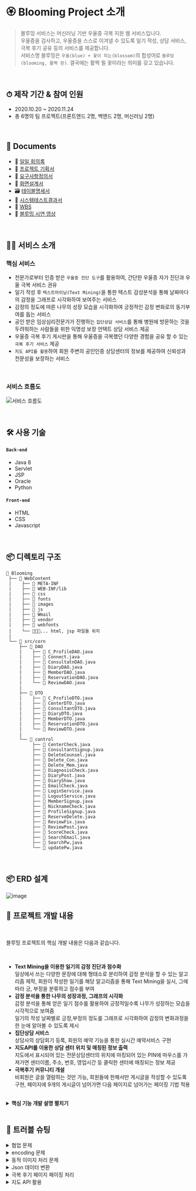 # 🏵 Blooming Project 소개
>블루밍 서비스는 머신러닝 기반 우울증 극복 지원 웹 서비스입니다.  
>우울증을 검사하고, 우울증을 스스로 이겨낼 수 있도록 일기 작성, 상담 서비스, 극복 후기 공유 등의 서비스를 제공합니다.  
>서비스명 블루밍은 `우울(blue) + 꽃이 피는(blossom)`의 합성어로 `블루밍(blooming, 활짝 핀)`. 결국에는 활짝 필 꽃이라는 의미를 갖고 있습니다. 

</br>

## ⏱ 제작 기간 & 참여 인원
- 2020.10.20 ~ 2020.11.24
- 총 6명의 팀 프로젝트(프론트엔드 2명, 백엔드 2명, 머신러닝 2명)

</br>

## 📔 Documents
- 📝 [일일 회의록](https://github.com/Jsim6342/blooming-project/tree/master/%EB%B8%94%EB%A3%A8%EB%B0%8D%20%ED%9A%8C%EC%9D%98%EB%A1%9D)
- 📰 [프로젝트 기획서](https://github.com/Jsim6342/blooming-project/blob/master/%ED%94%84%EB%A1%9C%EC%A0%9D%ED%8A%B8%EA%B8%B0%ED%9A%8D%EC%84%9C(%EB%B8%94%EB%A3%A8%EB%B0%8D).pdf)
- 📜 [요구사항정의서](https://github.com/Jsim6342/blooming-project/blob/master/%EC%9A%94%EA%B5%AC%EC%82%AC%ED%95%AD%EC%A0%95%EC%9D%98%EC%84%9C(%EB%B8%94%EB%A3%A8%EB%B0%8D).pdf)
- 📱 [화면설계서](https://github.com/Jsim6342/blooming-project/blob/master/%ED%99%94%EB%A9%B4%EC%84%A4%EA%B3%84%EC%84%9C(%EB%B8%94%EB%A3%A8%EB%B0%8D).pdf)
- 🗃 [테이블명세서](https://docs.google.com/spreadsheets/d/1z0fQGa-jDU6VtstaX6q32KdWzGoP96jn/edit?rtpof=true#gid=772229341)
- 📑 [시스템테스트결과서](https://docs.google.com/spreadsheets/d/1pxLfP4I-14TaykQ29HPGUvtomYH-BtCL/edit?rtpof=true#gid=1773828449)
- 📅 [WBS](https://docs.google.com/spreadsheets/d/1FFf4eUWjx_aUscvl1EpUPWHeILDGQolj/edit?rtpof=true)
- 🎥 [블루밍 시연 영상](https://www.youtube.com/watch?v=EmWq5_p0dwE)

</br>

## 💁‍♂ 서비스 소개

### 핵심 서비스 
- 전문가로부터 인증 받은 `우울증 진단 도구`를 활용하여, 간단한 우울증 자가 진단과 우울 극복 서비스 권유
- 일기 작성 후 `텍스트마이닝(Text Mining)`을 통한 텍스트 감성분석을 통해 날짜마다의 감정을 그래프로 시각화하여 보여주는 서비스
- 감정의 정도에 따른 나무의 성장 모습을 시각화하여 긍정적인 감정 변화로의 동기부여를 돕는 서비스
- 공인 받은 임상심리전문가가 진행하는 `집단상담 서비스`를 통해 병원에 방문하는 것을 두려워하는 사람들을 위한 익명성 보장 언택트 상담 서비스 제공
- 우울증 극복 후기 게시판을 통해 우울증을 극복했던 다양한 경험을 공유 할 수 있는 `극복 후기 서비스` 제공
- `지도 API를 활용`하여 회원 주변의 공인인증 상담센터의 정보를 제공하여 신뢰성과 전문성을 보장하는 서비스

<br>

### 서비스 흐름도
![서비스 흐름도](https://user-images.githubusercontent.com/70616657/117522771-256f6000-aff0-11eb-8b3f-d4cd107c9442.PNG)
  

<br>

## 🛠 사용 기술
#### `Back-end`
  - Java 8
  - Servlet
  - JSP
  - Oracle
  - Python
#### `Front-end`
  - HTML
  - CSS
  - Javascript

<br>

## 📦 디렉토리 구조
```
📂 Blooming
 ├── 📂 WebContent         
 |    ├── 📂 META-INF      
 |    ├── 📂 WEB-INF/lib 
 |    ├── 📂 css
 |    ├── 📂 fonts
 |    ├── 📂 images
 |    ├── 📂 js
 |    ├── 📂 Wmail
 |    ├── 📂 vendor
 |    ├── 📂 webfonts
 |    └── 📄📄📄... html, jsp 파일들 위치
 |
 └── 📂 src/corn
     ├── 📂 DAO
     |    ├── 📄 C_ProfileDAO.java
     |    ├── 📄 Connect.java
     |    ├── 📄 ConsultatnDAO.java
     |    ├── 📄 DiaryDAO.java
     |    ├── 📄 MemberDAO.java
     |    ├── 📄 ReservationDAO.java
     |    └── 📄 ReviewDAO.java
     | 
     ├── 📂 DTO
     |    ├── 📄 C_ProfileDTO.java
     |    ├── 📄 CenterDTO.java
     |    ├── 📄 ConsultantDTO.java
     |    ├── 📄 DiaryDTO.java
     |    ├── 📄 MemberDTO.java
     |    ├── 📄 ReservationDTO.java
     |    └── 📄 ReviewDTO.java
     | 
     └── 📂 control
          ├── 📄 CenterCheck.java
          ├── 📄 ConsultantSignup.java
          ├── 📄 DeleteCounsel.java
          ├── 📄 Delete_Con.java
          ├── 📄 Delete_Mem.java
          ├── 📄 DiagnosisCheck.java
          ├── 📄 DiaryPost.java
          ├── 📄 DiaryShow.java
          ├── 📄 EmailCheck.java
          ├── 📄 LoginService.java
          ├── 📄 LogoutService.java
          ├── 📄 MemberSignup.java
          ├── 📄 NicknameCheck.java
          ├── 📄 ProfileSignup.java
          ├── 📄 ReserveDelete.java
          ├── 📄 ReviewFix.java
          ├── 📄 ReviewPost.java
          ├── 📄 ScoreCheck.java
          ├── 📄 SearchEmail.java
          ├── 📄 SearchPw.java
          └── 📄 updatePw.java
```

<br>

## 📦 ERD 설계
![image](https://user-images.githubusercontent.com/70616657/145718092-3f628dd2-cec3-42c4-817f-583a8d068a21.png)



## 🔎 프로젝트 개발 내용  

<br>

블루밍 프로젝트의 핵심 개발 내용은 다음과 같습니다.  

<br>

- __Text Mining을 이용한 일기의 감정 진단과 점수화__  
일상에서 쓰는 다양한 문장에 대해 형태소로 분리하여 감정 분석을 할 수 있는 알고리즘 제작, 회원이 작성한 일기를 해당 알고리즘을 통해 Text Mining을 실시, 그에 따라 긍, 부정을 분류하고 점수를 부여  
- __감정 분석을 통한 나무의 성장과정, 그래프의 시각화__  
감정 분석을 통해 얻은 일기 점수를 활용하여 긍정적일수록 나무가 성장하는 모습을 시각적으로 보여줌  
일기의 작성 날짜별로 긍정,부정의 정도를 그래프로 시각화하여 감정의 변화과정을 한 눈에 알아볼 수 있도록 제시  
- __집단상담 서비스__  
상담사의 상담회기 등록, 회원의 예약 기능을 통한 실시간 예약서비스 구현  
- __지도API를 이용한 상담 센터 위치 및 매칭된 정보 출력__  
지도에서 표시되어 있는 전문상담센터의 위치에 마킹되어 있는 PIN에 마우스를 가져가면 센터이름, 주소, 번호, 영업시간 등 클릭한 센터에 매칭되는 정보 제공  
- __극복후기 커뮤니티 개설__  
비회원은 글을 열람하는 것만 가능, 회원들에 한해서만 게시글을 작성할 수 있도록 구현, 페이지에 9개의 게시글이 넘어가면 다음 페이지로 넘어가는 페이징 기법 적용  

<br>

<details>
<summary><b>핵심 기능 개발 설명 펼치기</b></summary>
<div markdown="1">

### 0️⃣ 전체 흐름
  
![image](https://user-images.githubusercontent.com/70616657/145711763-bdad77ab-5bbe-439e-b540-64a5ad2eab64.png)

<br>
  
__JSP와 Servlet을 기반으로 제작하였습니다.__  
- JSP를 활용하여 화면 출력 및 Servlet으로 데이터 전달.
- 매핑된 각 URL에 알맞는 Servlet에서 비즈니스 로직 처리
- DAO 패키지 class에는 DB연동 로직을 구현.
- Python Flask를 활용하여 Servlet과 Python 서버 간의 API 통신 구현.

<br>

### 1️⃣ 일기 기능

__`1. 일기 작성 기능`__  
- **데이터 입력 및 요청** :pushpin: [코드 확인](https://github.com/Jsim6342/blooming-project/blob/239e746c9e85225b3ef2ef651c77802622cb8453/Blooming/WebContent/diaryWrite.jsp#L103-L144)
  - JSP에서 form에서 Flask 서버 주소로 작성한 일기 데이터를 전송합니다.  

- **Flask** :pushpin: [코드 확인](https://github.com/Jsim6342/blooming-project/blob/master/blooming_python.ipynb)
  - JSP로 부터 전송 받은 데이터를 학습한 모델로 가공 후, Servlet으로 return 합니다.  

- **Servlet** :pushpin: [코드 확인](https://github.com/Jsim6342/blooming-project/blob/239e746c9e85225b3ef2ef651c77802622cb8453/Blooming/src/com/control/DiaryPost.java#L15)
  - Flask로 부터 받아온 데이터를 DB에 저장합니다.  
 
<br>

__`2. 일기 출력 기능`__  
- **날짜에 따른 일기 출력**  :pushpin: [조회 부분 코드 확인](https://github.com/Jsim6342/blooming-project/blob/239e746c9e85225b3ef2ef651c77802622cb8453/Blooming/WebContent/diary.jsp#L247-L257) / [Ajax 부분 코드 확인](https://github.com/Jsim6342/blooming-project/blob/239e746c9e85225b3ef2ef651c77802622cb8453/Blooming/WebContent/diary.jsp#L310-L340)
  - 사용자로 부터 날짜를 입력 받아 DB에서 해당 날짜에 해당하는 일기 데이터를 조회하여, 일기 제목을 출력해줍니다. 이 때, Ajax를 활용해 비동기화 출력을 구현했습니다.
  - 제목을 누르면, 일기 제목에 해당하는 구체적인 내용 값을 DB에서 조회하여 새 페이지에 출력해줍니다.


<br>

__`3. 이미지, 그래프 출력 기능`__  
- **그래프 출력** :pushpin: [코드 확인](https://github.com/Jsim6342/blooming-project/blob/239e746c9e85225b3ef2ef651c77802622cb8453/Blooming/WebContent/diary.jsp#L69-L116)
  - 구글 차트 API를 활용하여 그래프를 구현했습니다. 작성한 일기 점수에 따라 그래프 점수를 책정하여 출력해줍니다.  

- **나무 성장 이미지 출력** :pushpin: [코드 확인](https://github.com/Jsim6342/blooming-project/blob/239e746c9e85225b3ef2ef651c77802622cb8453/Blooming/WebContent/diary.jsp#L215-L235)
  - 일기 점수에 따라 출력할 이미지를 선택하여 출력해줍니다.  

<br>
  
### 2️⃣ 상담 예약 기능
  
__`1. 상담 신청`__  
- **상담 신청** :pushpin: [JSP 코드 확인](https://github.com/Jsim6342/blooming-project/blob/239e746c9e85225b3ef2ef651c77802622cb8453/Blooming/WebContent/counsel.jsp#L246-L256) / [Servlet 코드 확인](https://github.com/Jsim6342/blooming-project/blob/239e746c9e85225b3ef2ef651c77802622cb8453/Blooming/src/com/control/ReserveRequest.java#L17)
  - 상담 신청 버튼을 누르면, 상담 게시글을 작성한 상담자를 받고, 세션에 저장되어 있는 접속한 사람의 이메일과 연관된 정보를 DB에서 조회 후, 해당 데이터를 예약 테이블 DB에 저장합니다. 이 때, 한글 데이터 깨짐 방지를 위해 encodeURI를 활용했습니다.

<br>

__`2. 상담 출력`__  
- **상담 게시글 출력** :pushpin: [코드 확인](https://github.com/Jsim6342/blooming-project/blob/239e746c9e85225b3ef2ef651c77802622cb8453/Blooming/WebContent/counsel.jsp#L150-L201)
  - 세션에 저장된 이메일을 조회하여 회원, 상담사, 예약, 비예약 등 상황별로 출력문을 조정하여 상담 게시글 상태를 출력해줍니다. 

- **상담 예약 리스트 조회**  :pushpin: [코드 확인](https://github.com/Jsim6342/blooming-project/blob/239e746c9e85225b3ef2ef651c77802622cb8453/Blooming/WebContent/booking.jsp#L106-L181)
  - 세션에 저장된 이메일을 통해 접속한 사람과 연관된 상담 예약 현황을 예약 테이블 DB에서 조회하여 출력해줍니다.  

<br>

### 3️⃣ 지도API를 활용한 센터 찾기 기능
__`1. 지도 기능`__  
- **마커 표시 및 센터 찾기 기능** :pushpin: [JSP 코드 확인](https://github.com/Jsim6342/blooming-project/blob/239e746c9e85225b3ef2ef651c77802622cb8453/Blooming/WebContent/contact.jsp#L107-L205) / [Ajax 코드 확인](https://github.com/Jsim6342/blooming-project/blob/239e746c9e85225b3ef2ef651c77802622cb8453/Blooming/WebContent/contact.jsp#L311-L339) / [Servlet 코드 확인](https://github.com/Jsim6342/blooming-project/blob/239e746c9e85225b3ef2ef651c77802622cb8453/Blooming/src/com/control/CenterCheck.java#L19)
  - 카카오톡 지도 API를 활용하여 지도와 관련된 서비스 구현했습니다.
  - 마우스와 접촉한 데이터 문자열을 필요한 부분만 파싱 후, Ajax를 통해 파싱된 데이터를 DB에서 센터를 찾는 검색 조건으로 활용했습니다. 

<br>

### 4️⃣ 그 외 기능
- **로그인, 회원가입 기능** :pushpin: [로그인 Servlet 코드 확인](https://github.com/Jsim6342/blooming-project/blob/239e746c9e85225b3ef2ef651c77802622cb8453/Blooming/src/com/control/LoginService.java#L19) / [회원가입 Ajax 코드 확인](https://github.com/Jsim6342/blooming-project/blob/239e746c9e85225b3ef2ef651c77802622cb8453/Blooming/WebContent/signup.html#L229-L289)
  - JSP으로 부터 받은 회원 정보와 DB 내의 회원 정보 일치여부 확인하여 로그인 기능을 구현했습니다.
  - 회원가입 시, Ajax를 통해 이메일, 닉네임 중복을 확인하는 기능을 구현했습니다.

- **극복 후기 페이지** :pushpin: [JSP 코드 확인](https://github.com/Jsim6342/blooming-project/blob/239e746c9e85225b3ef2ef651c77802622cb8453/Blooming/WebContent/comments.jsp#L111-L126) / [DAO 코드 확인](https://github.com/Jsim6342/blooming-project/blob/239e746c9e85225b3ef2ef651c77802622cb8453/Blooming/src/com/DAO/ReviewDAO.java#L212)
  - JSP와 DAO에 페이징 로직을 직접 계산하는 형태로 구현하여 페이징 기능을 구현하였습니다.

</div>
</details>

<br>

## 🌟 트러블 슈팅

<details>
<summary> 협업 문제 </summary>
<div markdown="1">
  
  - 짧은 기간 내에 아이디어 결정, ERD 설계, JSP & Servlet 개발, 머신러닝 개발 등 많은 업무를 해야했습니다.
  - 팀장으로서 제약된 시간에 업무를 모두 끝낼 수 있도록 팀원들이 선호하는 업무에 맞게 분업하여 프로젝트를 진행했습니다.
  - 보다 원활하게 협업할 수 있도록 Git과 Github를 활용하여 코드를 백업 및 공유하는 형태로 프로젝트를 진행하여 정해진 기간 내에 프로젝트 구현을 마칠 수 있었습니다.
   
</div>
</details> 

<details>
<summary> encoding 문제 </summary>
<div markdown="1">
  
  - JSP에서 Servlet으로 데이터를 보내는 과정에 한글데이터 깨짐 현상이 발생하였습니다.
  - 프로젝트 개발 iDE로 이클립스를 사용했는데, 보통 이클립스의 경우 초기 인코딩 설정이 EUC-KR, MS946 등으로 설정되어 있기 때문에 인코딩 과정에서 한글이 깨지는 현상이었습니다.
  - 기본적으로 이클립스 인코딩 설정을 UTF-8로 설정하였으며, JSP 파일, Javascript에서 Servlet으로 데이터를 보내는 부분, Servlet에서 request를 받는 부분 등에서 모두 UTF-8로 인코딩 설정을 해주어 해결하였습니다.
   
</div>
</details>

<details>
<summary> 동적 이미지 처리 문제 </summary>
<div markdown="1">
  
  - 일기 조회 페이지에서 사용자의 긍, 부정 점수에 맞게 나무 이미지를 다르게 보여줘야 하는 상황이었습니다.
  - 각각의 이미지를 이미지 경로에 저장하고, 로그인한 유저의 긍, 부정 점수를 DB에서 조회하여 해당 점수에 맞게 이미지를 출력되게 if-else 구문을 활용하여 구현하였습니다.
   
</div>
</details>

<details>
<summary> Json 데이터 변환 </summary>
<div markdown="1">
  
  - Ajax를 통해 비동기 통신을 구현하면서 Json 형태로 데이터를 주고받아야 하는 상황이 발생했습니다.
  - 자바 객체를 Json 형태로 바꿔주는 방법을 모색하다가 Gson을 발견하였고, Gson을 활용하여 자바 객체를 Json 형태로 변환할 수 있었습니다.
   
</div>
</details>

<details>
<summary> 극복 후기 페이지 페이징 처리 </summary>
<div markdown="1">
  
  - 극복 후기를 출력하는 페이지에서 DB 데이터에 있는 모든 극복 후기를 내려주는 것이 아닌 페이지로 데이터를 나누어 보여주는 페이징 작업이 필요했습니다.
  - 시작 페이지 번호와 한 페이지에 출력할 데이터 갯수를 JSP에서 계산하고, 이를 Servlet으로 넘겨주어 해당 값을 바탕으로 DAO에서 페이지를 조회하는 형태로 페이징을 구현하였습니다.
   
</div>
</details>

<details>
<summary> 지도 API 활용 </summary>
<div markdown="1">
  
  - 카카오 지도 API를 활용하여 유저가 지도에 표시된 마커에 마우스를 대면 해당 마커와 관련된 데이터가 화면에 출력되는 기능을 구현해야 했습니다.
  - 카카오에서 제공하는 지도API Javascript 코드를 필요에 맞게 변형하였습니다.
  - 정보 제공이 필요한 상담소를 포지션 배열에 등록하고, 해당 배열에 마커를 생성하는 반복문 내에 마우스 이벤트 로직을 담당하는 makeOverListener 메서드에 매개변수 값을 조정(for문을 돌며 생성된 i 값을 추가함)하였습니다.
  - 마커에 마우스를 대면, 마우스 이벤트가 발생하고, makeOverListener함수의 매개변수로 넘어간 마커의 index 값으로 상담소 포지션 배열 값을 조회합니다.
  - 조회한 포지션 배열 이름(상담소 이름)을 .split() 메서드를 활용하여 필요한 문자열을 추출하여 Ajax 메서드의 매개변수에 담아 해당 상담소 이름과 일치하는 DB 내의 상담소 데이터를 조회하는 Ajax를 호출합니다.
   
</div>
</details>


